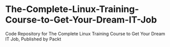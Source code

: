 # The-Complete-Linux-Training-Course-to-Get-Your-Dream-IT-Job
Code Repository for The Complete Linux Training Course to Get Your Dream IT Job, Published by Packt
